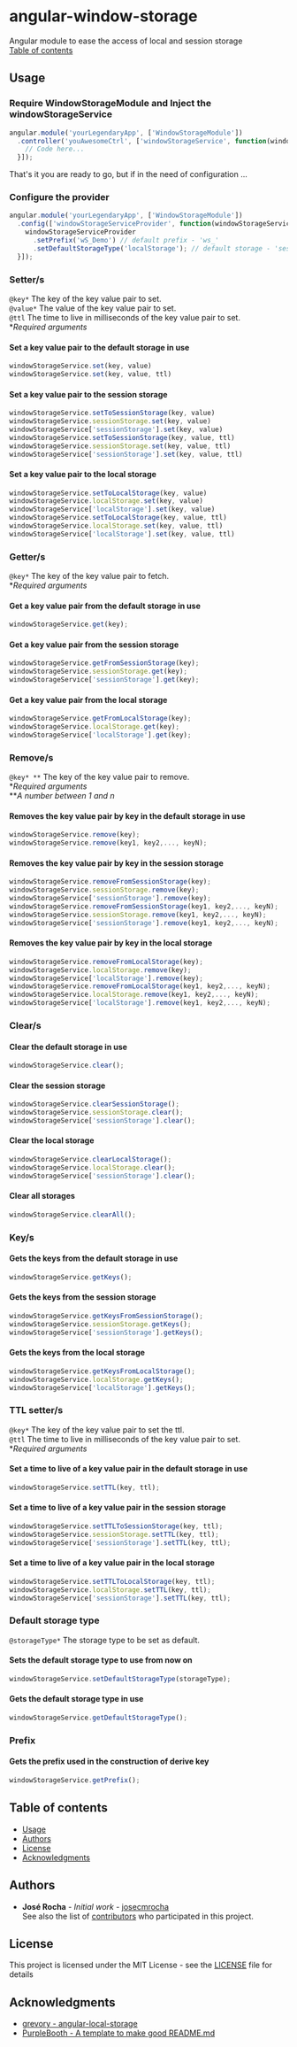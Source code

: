 # angular-window-storage
Angular module to ease the access of local and session storage<br/>
[Table of contents](#table-of-contents)
## Usage
### Require WindowStorageModule and Inject the windowStorageService
```javascript
angular.module('yourLegendaryApp', ['WindowStorageModule'])
  .controller('youAwesomeCtrl', ['windowStorageService', function(windowStorageService){
    // Code here...
  }]);
```
That's it you are ready to go, but if in the need of configuration ...
### Configure the provider
```javascript
angular.module('yourLegendaryApp', ['WindowStorageModule'])
  .config(['windowStorageServiceProvider', function(windowStorageServiceProvider){
    windowStorageServiceProvider
      .setPrefix('wS_Demo') // default prefix - 'ws_'
      .setDefaultStorageType('localStorage'); // default storage - 'sessionStorage'
  }]);
```
### Setter/s
`@key*` The key of the key value pair to set. <br/>
`@value*` The value of the key value pair to set. <br/>
`@ttl` The time to live in milliseconds of the key value pair to set. <br/>
**Required arguments*
#### Set a key value pair to the default storage in use
```javascript
windowStorageService.set(key, value)  
windowStorageService.set(key, value, ttl)
```
#### Set a key value pair to the session storage
```javascript
windowStorageService.setToSessionStorage(key, value) 
windowStorageService.sessionStorage.set(key, value) 
windowStorageService['sessionStorage'].set(key, value)
windowStorageService.setToSessionStorage(key, value, ttl) 
windowStorageService.sessionStorage.set(key, value, ttl) 
windowStorageService['sessionStorage'].set(key, value, ttl)
```
#### Set a key value pair to the local storage
```javascript
windowStorageService.setToLocalStorage(key, value) 
windowStorageService.localStorage.set(key, value) 
windowStorageService['localStorage'].set(key, value)
windowStorageService.setToLocalStorage(key, value, ttl) 
windowStorageService.localStorage.set(key, value, ttl) 
windowStorageService['localStorage'].set(key, value, ttl)
```
### Getter/s
`@key*` The key of the key value pair to fetch. <br/>
**Required arguments*
#### Get a key value pair from the default storage in use
```javascript
windowStorageService.get(key);
```
#### Get a key value pair from the session storage
```javascript
windowStorageService.getFromSessionStorage(key); 
windowStorageService.sessionStorage.get(key);
windowStorageService['sessionStorage'].get(key);
```
#### Get a key value pair from the local storage
```javascript
windowStorageService.getFromLocalStorage(key); 
windowStorageService.localStorage.get(key);
windowStorageService['localStorage'].get(key);
```
### Remove/s
`@key* **` The key of the key value pair to remove. <br/>
**Required arguments* <br/>
*\**A number between 1 and n*
#### Removes the key value pair by key in the default storage in use
```javascript
windowStorageService.remove(key); 
windowStorageService.remove(key1, key2,..., keyN);
```
#### Removes the key value pair by key in the session storage
```javascript
windowStorageService.removeFromSessionStorage(key);
windowStorageService.sessionStorage.remove(key);
windowStorageService['sessionStorage'].remove(key); 
windowStorageService.removeFromSessionStorage(key1, key2,..., keyN); 
windowStorageService.sessionStorage.remove(key1, key2,..., keyN); 
windowStorageService['sessionStorage'].remove(key1, key2,..., keyN);
```
#### Removes the key value pair by key in the local storage
```javascript
windowStorageService.removeFromLocalStorage(key); 
windowStorageService.localStorage.remove(key);
windowStorageService['localStorage'].remove(key);
windowStorageService.removeFromLocalStorage(key1, key2,..., keyN); 
windowStorageService.localStorage.remove(key1, key2,..., keyN);
windowStorageService['localStorage'].remove(key1, key2,..., keyN);
```
### Clear/s
#### Clear the default storage in use
```javascript
windowStorageService.clear(); 
```
#### Clear the session storage
```javascript
windowStorageService.clearSessionStorage();   
windowStorageService.sessionStorage.clear(); 
windowStorageService['sessionStorage'].clear();
```
#### Clear the local storage
```javascript
windowStorageService.clearLocalStorage(); 
windowStorageService.localStorage.clear(); 
windowStorageService['sessionStorage'].clear();
```
#### Clear all storages
```javascript
windowStorageService.clearAll(); 
```
### Key/s
#### Gets the keys from the default storage in use
```javascript
windowStorageService.getKeys();
```
#### Gets the keys from the session storage
```javascript
windowStorageService.getKeysFromSessionStorage();
windowStorageService.sessionStorage.getKeys();
windowStorageService['sessionStorage'].getKeys();
```
#### Gets the keys from the local storage
```javascript
windowStorageService.getKeysFromLocalStorage();
windowStorageService.localStorage.getKeys();
windowStorageService['localStorage'].getKeys();
```
### TTL setter/s
`@key*` The key of the key value pair to set the ttl. <br/>
`@ttl` The time to live in milliseconds of the key value pair to set. <br/>
**Required arguments*
#### Set a time to live of a key value pair in the default storage in use
```javascript
windowStorageService.setTTL(key, ttl);
```
#### Set a time to live of a key value pair in the session storage
```javascript
windowStorageService.setTTLToSessionStorage(key, ttl);
windowStorageService.sessionStorage.setTTL(key, ttl);
windowStorageService['sessionStorage'].setTTL(key, ttl);
```
#### Set a time to live of a key value pair in the local storage
```javascript
windowStorageService.setTTLToLocalStorage(key, ttl); 
windowStorageService.localStorage.setTTL(key, ttl);
windowStorageService['sessionStorage'].setTTL(key, ttl);
```
### Default storage type
`@storageType*` The storage type to be set as default. <br/>
#### Sets the default storage type to use from now on
```javascript
windowStorageService.setDefaultStorageType(storageType);   
```
#### Gets the default storage type in use
```javascript
windowStorageService.getDefaultStorageType();   
```
### Prefix
#### Gets the prefix used in the construction of derive key
```javascript
windowStorageService.getPrefix(); 
```
## Table of contents
- [Usage](#usage)
- [Authors](#authors)
- [License](#license)
- [Acknowledgments](#acknowledgments)
## Authors
* **José Rocha** - *Initial work* - [josecmrocha](https://github.com/josecmrocha) <br/>
See also the list of [contributors](https://github.com/josecmrocha/angular-window-storage/contributors) who participated in this project.
## License
This project is licensed under the MIT License - see the [LICENSE](LICENSE) file for details
## Acknowledgments
* [grevory - angular-local-storage](https://github.com/grevory/angular-local-storage)
* [PurpleBooth - A template to make good README.md](https://gist.github.com/PurpleBooth/109311bb0361f32d87a2)
